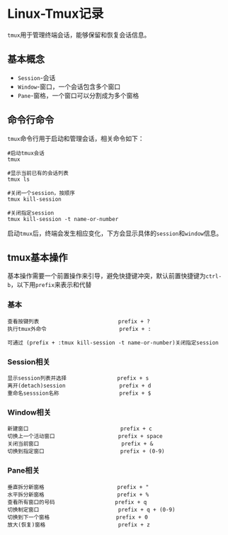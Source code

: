 # Linux-Tmux记录
`tmux`用于管理终端会话，能够保留和恢复会话信息。

## 基本概念
- `Session`-会话
- `Window`-窗口，一个会话包含多个窗口
- `Pane`-窗格，一个窗口可以分割成为多个窗格


## 命令行命令
`tmux`命令行用于启动和管理会话，相关命令如下：
```
#启动tmux会话
tmux

#显示当前已有的会话列表
tmux ls

#关闭一个session，按顺序
tmux kill-session

#关闭指定session
tmux kill-session -t name-or-number
```

启动`tmux`后，终端会发生相应变化，下方会显示具体的`session`和`window`信息。

## tmux基本操作
基本操作需要一个前置操作来引导，避免快捷键冲突，默认前置快捷键为`ctrl-b`，以下用`prefix`来表示和代替

### 基本
```
查看按键列表                         prefix + ?  
执行tmux外命令                       prefix + :

可通过 (prefix + :tmux kill-session -t name-or-number)关闭指定session
```
### Session相关
```
显示session列表并选择                prefix + s
离开(detach)session                 prefix + d
重命名sesssion名称                   prefix + $
```

### Window相关
```
新建窗口                             prefix + c
切换上一个活动窗口                    prefix + space
关闭当前窗口                          prefix + &
切换到指定窗口                        prefix + (0-9)
```

### Pane相关
```
垂直拆分新窗格                       prefix + "
水平拆分新窗格                       prefix + %
查看所有窗口的号码                   prefix + q
切换制定窗口                         prefix + q + (0-9)
切换到下一个窗格                     prefix + 0
放大(恢复)窗格                       prefix + z
```
